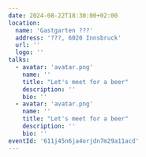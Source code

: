 ```yaml
---
date: 2024-08-22T18:30:00+02:00
location:
  name: 'Gastgarten ???'
  address: '???, 6020 Innsbruck'
  url: ''
  logo: ''
talks:
  - avatar: 'avatar.png'
    name: ''
    title: "Let's meet for a beer"
    description: ''
    bio: ''
  - avatar: 'avatar.png'
    name: ''
    title: "Let's meet for a beer"
    description: ''
    bio: ''
eventId: '611j45n6ja4orjdn7m29a11acd'
---
```

